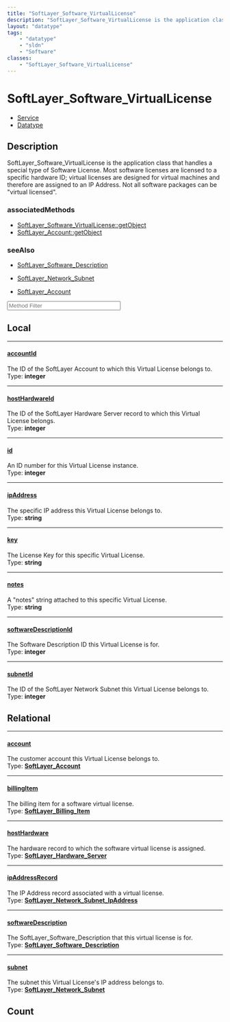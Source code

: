 ```yaml
---
title: "SoftLayer_Software_VirtualLicense"
description: "SoftLayer_Software_VirtualLicense is the application class that handles a special type of Software License.  Most softwa... "
layout: "datatype"
tags:
    - "datatype"
    - "sldn"
    - "Software"
classes:
    - "SoftLayer_Software_VirtualLicense"
---
```


# SoftLayer_Software_VirtualLicense
<div id='service-datatype'>
    <ul id='sldn-reference-tabs'>
    <li id='service'> <a href='/reference/services/SoftLayer_Software_VirtualLicense' >Service</a></li>    <li id='datatype'> <a href='/reference/datatypes/SoftLayer_Software_VirtualLicense' >Datatype</a></li>
    </ul>
</div>

## Description 
SoftLayer_Software_VirtualLicense is the application class that handles a special type of Software License.  Most software licenses are licensed to a specific hardware ID;  virtual licenses are designed for virtual machines and therefore are assigned to an IP Address.  Not all software packages can be "virtual licensed". 


### associatedMethods

*  [SoftLayer_Software_VirtualLicense::getObject](/reference/services/SoftLayer_Software_VirtualLicense/getObject )
*  [SoftLayer_Account::getObject](/reference/services/SoftLayer_Account/getObject )



### seeAlso

* [SoftLayer_Software_Description](/reference/services/SoftLayer_Software_Description )


* [SoftLayer_Network_Subnet](/reference/services/SoftLayer_Network_Subnet )


* [SoftLayer_Account](/reference/datatypes/SoftLayer_Account )




<!-- Service Filer BEGIN -->
<div class="view-filters">
        <div class="clearfix">
            <div class="search-input-box">
                <input placeholder="Method Filter" onkeyup="titleSearch(inputId='prop-input', divId='properties', elementClass='prop-row')" 
                    type="text" id="prop-input" value="" size="30" maxlength="128" class="form-text">
            </div>
        </div>
</div>
<!-- Service Filer END -->

<div id="properties" class="content">
<div id="localProperties" class="prop-content" >

## Local
-----
[accountId]: #accountid
#### [accountId]
The ID of the SoftLayer Account to which this Virtual License belongs to.  
<span class="type-label">Type: </span>**integer**

-----
[hostHardwareId]: #hosthardwareid
#### [hostHardwareId]
The ID of the SoftLayer Hardware Server record to which this Virtual License belongs.  
<span class="type-label">Type: </span>**integer**

-----
[id]: #id
#### [id]
An ID number for this Virtual License instance.  
<span class="type-label">Type: </span>**integer**

-----
[ipAddress]: #ipaddress
#### [ipAddress]
The specific IP address this Virtual License belongs to.  
<span class="type-label">Type: </span>**string**

-----
[key]: #key
#### [key]
The License Key for this specific Virtual License.  
<span class="type-label">Type: </span>**string**

-----
[notes]: #notes
#### [notes]
A "notes" string attached to this specific Virtual License.  
<span class="type-label">Type: </span>**string**

-----
[softwareDescriptionId]: #softwaredescriptionid
#### [softwareDescriptionId]
The Software Description ID this Virtual License is for.  
<span class="type-label">Type: </span>**integer**

-----
[subnetId]: #subnetid
#### [subnetId]
The ID of the SoftLayer Network Subnet this Virtual License belongs to.  
<span class="type-label">Type: </span>**integer**

</div>
<!-- LOCAL PROPERTY END -->

<div id="relationalProperties"  class="prop-content" >

## Relational
-----
[account]: #account
#### [account]
The customer account this Virtual License belongs to.  
<span class="type-label">Type: </span>**<a href='/reference/datatypes/SoftLayer_Account'>SoftLayer_Account </a>**

-----
[billingItem]: #billingitem
#### [billingItem]
The billing item for a software virtual license.  
<span class="type-label">Type: </span>**<a href='/reference/datatypes/SoftLayer_Billing_Item'>SoftLayer_Billing_Item </a>**

-----
[hostHardware]: #hosthardware
#### [hostHardware]
The hardware record to which the software virtual license is assigned.  
<span class="type-label">Type: </span>**<a href='/reference/datatypes/SoftLayer_Hardware_Server'>SoftLayer_Hardware_Server </a>**

-----
[ipAddressRecord]: #ipaddressrecord
#### [ipAddressRecord]
The IP Address record associated with a virtual license.  
<span class="type-label">Type: </span>**<a href='/reference/datatypes/SoftLayer_Network_Subnet_IpAddress'>SoftLayer_Network_Subnet_IpAddress </a>**

-----
[softwareDescription]: #softwaredescription
#### [softwareDescription]
The SoftLayer_Software_Description that this virtual license is for.  
<span class="type-label">Type: </span>**<a href='/reference/datatypes/SoftLayer_Software_Description'>SoftLayer_Software_Description </a>**

-----
[subnet]: #subnet
#### [subnet]
The subnet this Virtual License's IP address belongs to.  
<span class="type-label">Type: </span>**<a href='/reference/datatypes/SoftLayer_Network_Subnet'>SoftLayer_Network_Subnet </a>**


## Count
</div>


